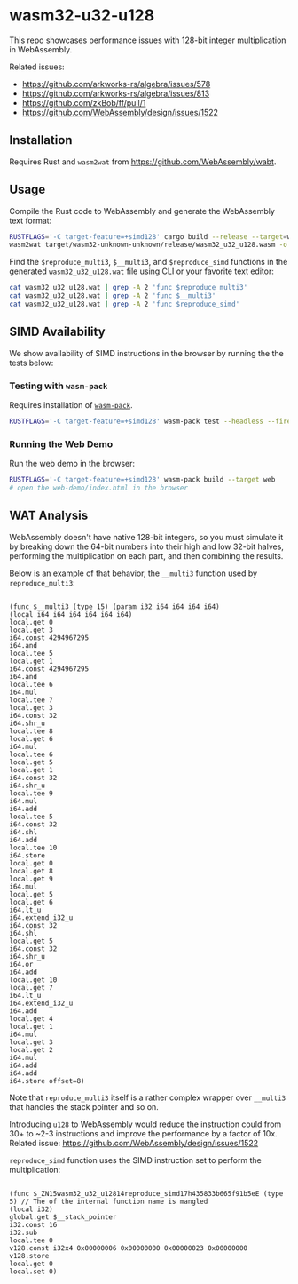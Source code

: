 # wasm32-u32-u128

This repo showcases performance issues with 128-bit integer multiplication in WebAssembly.

Related issues:

- https://github.com/arkworks-rs/algebra/issues/578
- https://github.com/arkworks-rs/algebra/issues/813
- https://github.com/zkBob/ff/pull/1
- https://github.com/WebAssembly/design/issues/1522

## Installation

Requires Rust and `wasm2wat` from https://github.com/WebAssembly/wabt.

## Usage

Compile the Rust code to WebAssembly and generate the WebAssembly text format:

```bash
RUSTFLAGS='-C target-feature=+simd128' cargo build --release --target=wasm32-unknown-unknown
wasm2wat target/wasm32-unknown-unknown/release/wasm32_u32_u128.wasm -o wasm32_u32_u128.wat
```

Find the `$reproduce_multi3`, `$__multi3`, and `$reproduce_simd` functions in the generated `wasm32_u32_u128.wat` file
using CLI or your favorite text editor:

```bash
cat wasm32_u32_u128.wat | grep -A 2 'func $reproduce_multi3'
cat wasm32_u32_u128.wat | grep -A 2 'func $__multi3'
cat wasm32_u32_u128.wat | grep -A 2 'func $reproduce_simd'
```

## SIMD Availability

We show availability of SIMD instructions in the browser by running the the tests below:

### Testing with `wasm-pack`

Requires installation of [`wasm-pack`](https://rustwasm.github.io/wasm-pack/installer/).

```bash
RUSTFLAGS='-C target-feature=+simd128' wasm-pack test --headless --firefox # --chrome, or --safari
```

### Running the Web Demo

Run the web demo in the browser:

```bash
RUSTFLAGS='-C target-feature=+simd128' wasm-pack build --target web
# open the web-demo/index.html in the browser
```

## WAT Analysis

WebAssembly doesn't have native 128-bit integers, so you must simulate it by breaking down the 64-bit numbers into their
high and low 32-bit halves, performing the multiplication on each part, and then combining the results.

Below is an example of that behavior, the `__multi3` function used by `reproduce_multi3`:

```

(func $__multi3 (type 15) (param i32 i64 i64 i64 i64)
(local i64 i64 i64 i64 i64 i64)
local.get 0
local.get 3
i64.const 4294967295
i64.and
local.tee 5
local.get 1
i64.const 4294967295
i64.and
local.tee 6
i64.mul
local.tee 7
local.get 3
i64.const 32
i64.shr_u
local.tee 8
local.get 6
i64.mul
local.tee 6
local.get 5
local.get 1
i64.const 32
i64.shr_u
local.tee 9
i64.mul
i64.add
local.tee 5
i64.const 32
i64.shl
i64.add
local.tee 10
i64.store
local.get 0
local.get 8
local.get 9
i64.mul
local.get 5
local.get 6
i64.lt_u
i64.extend_i32_u
i64.const 32
i64.shl
local.get 5
i64.const 32
i64.shr_u
i64.or
i64.add
local.get 10
local.get 7
i64.lt_u
i64.extend_i32_u
i64.add
local.get 4
local.get 1
i64.mul
local.get 3
local.get 2
i64.mul
i64.add
i64.add
i64.store offset=8)

```

Note that `reproduce_multi3` itself is a rather complex wrapper over `__multi3` that handles the stack pointer and so
on.

Introducing `u128` to WebAssembly would reduce the instruction could from 30+ to ~2-3 instructions and improve the
performance by a factor of 10x. Related issue: https://github.com/WebAssembly/design/issues/1522

`reproduce_simd` function uses the SIMD instruction set to perform the multiplication:

```

(func $_ZN15wasm32_u32_u12814reproduce_simd17h435833b665f91b5eE (type 5) // The of the internal function name is mangled
(local i32)
global.get $__stack_pointer
i32.const 16
i32.sub
local.tee 0
v128.const i32x4 0x00000006 0x00000000 0x00000023 0x00000000
v128.store
local.get 0
local.set 0)

```